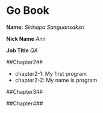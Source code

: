 # Go Book

**Name:** *Sirinapa Sanguansaksri*

**Nick Name** *Ann*

**Job Title** *QA*

##Chapter2##

* chapter2-1: My first program
* chapter2-2: My name is program

##Chapter3##

##Chapter4##